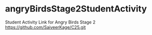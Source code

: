 # angryBirdsStage2StudentActivity
Student Activity Link for Angry Birds Stage 2
https://github.com/SaiveerKage/C25.git
